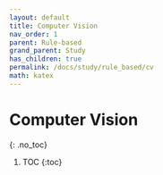 ```yaml
---
layout: default
title: Computer Vision
nav_order: 1
parent: Rule-based
grand_parent: Study
has_children: true
permalink: /docs/study/rule_based/cv
math: katex
---
```


# Computer Vision
{: .no_toc}


1. TOC
{:toc}
